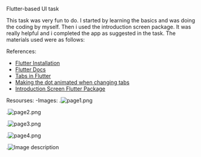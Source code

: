 Flutter-based UI task

This task was very fun to do. I started by learning the basics and was doing the coding by myself. Then i used the introduction screen package. It was really helpful and i completed the app as suggested in the task. The materials used were as follows:

References: 

- [Flutter Installation](https://flutter.dev/docs/get-started/install)
- [Flutter Docs](https://flutter.dev/docs)
- [Tabs in Flutter](https://flutter.dev/docs/cookbook/design/tabs)
- [Making the dot animated when changing tabs](https://pub.dev/packages/dots_indicator)
- [Introduction Screen Flutter Package](https://pub.dev/packages/introduction_screen)

Resourses:
-Images:
.![page1.png](https://dev-to-uploads.s3.amazonaws.com/uploads/articles/yk1axs2lfor753sod96u.png)

.![page2.png](https://dev-to-uploads.s3.amazonaws.com/uploads/articles/1gg5ypnaefc6us1vl7ox.png)

.![page3.png](https://dev-to-uploads.s3.amazonaws.com/uploads/articles/w92ctxhhfrhxkfx271rs.png)

.![page4.png](https://dev-to-uploads.s3.amazonaws.com/uploads/articles/vi46x1kdcmh43odf3o2s.png)

.![Image description](https://dev-to-uploads.s3.amazonaws.com/uploads/articles/cupfr50yvlae1qu5mvdm.png)
